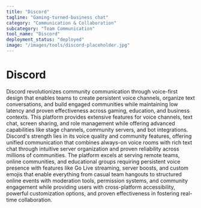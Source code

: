 ```yaml
---
title: "Discord"
tagline: "Gaming-turned-business chat"
category: "Communication & Collaboration"
subcategory: "Team Communication"
tool_name: "Discord"
deployment_status: "deployed"
image: "/images/tools/discord-placeholder.jpg"
---
```


# Discord

Discord revolutionizes community communication through voice-first design that enables teams to create persistent voice channels, organize text conversations, and build engaged communities while maintaining low latency and proven effectiveness across gaming, education, and business contexts. This platform provides extensive features for voice channels, text chat, screen sharing, and role management while offering advanced capabilities like stage channels, community servers, and bot integrations. Discord's strength lies in its voice quality and community features, offering unified communication that combines always-on voice rooms with rich text chat through intuitive server organization and proven reliability across millions of communities. The platform excels at serving remote teams, online communities, and educational groups requiring persistent voice presence with features like Go Live streaming, server boosts, and custom emojis that enable everything from casual team hangouts to structured online events with moderation tools, permission systems, and community engagement while providing users with cross-platform accessibility, powerful customization options, and proven effectiveness in fostering real-time collaboration.